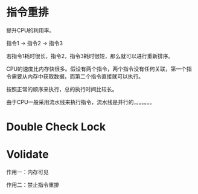# 指令重排
提升CPU的利用率。

指令1 -> 指令2 -> 指令3

若指令1耗时很长，指令2，指令3耗时很短，那么就可以进行重新排序。


CPU的速度比内存快很多。假设有两个指令，两个指令没有任何关联，第一个指令需要从内存中获取数据，而第二个指令直接就可以执行。

按照正常的顺序来执行，总的执行时间比较长。

由于CPU一般采用流水线来执行指令，流水线是并行的，。。。。。。

# Double Check Lock

# Volidate
作用一：内存可见

作用二：禁止指令重排
